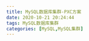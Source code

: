 ```yaml
---
title: MySQL数据库集群-PXC方案
date: 2020-10-21 20:24:44
tags: MySQL数据库集群
categories: [MySQL,MySQL集群]
---
```

